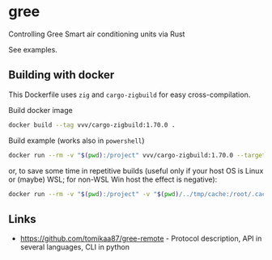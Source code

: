 # gree
Controlling Gree Smart air conditioning units via Rust

See examples.

## Building with docker

This Dockerfile uses `zig` and `cargo-zigbuild` for easy cross-compilation. 

Build docker image

```bash
docker build --tag vvv/cargo-zigbuild:1.70.0 .
```

Build example (works also in `powershell`)

```bash
docker run --rm -v "$(pwd):/project" vvv/cargo-zigbuild:1.70.0 --target arm-unknown-linux-gnueabihf.2.24 --examples --release
```

or, to save some time in repetitive builds (useful only if your host OS is Linux or (maybe) WSL; for non-WSL Win host the 
effect is negative):

```bash
docker run --rm -v "$(pwd):/project" -v "$(pwd)/../tmp/cache:/root/.cache" -v "$(pwd)/../tmp/registry:/usr/local/cargo/registry" vvv/cargo-zigbuild:1.70.0 --target arm-unknown-linux-gnueabihf.2.24 --examples --release
```


## Links

* https://github.com/tomikaa87/gree-remote - Protocol description, API in several languages, CLI in python